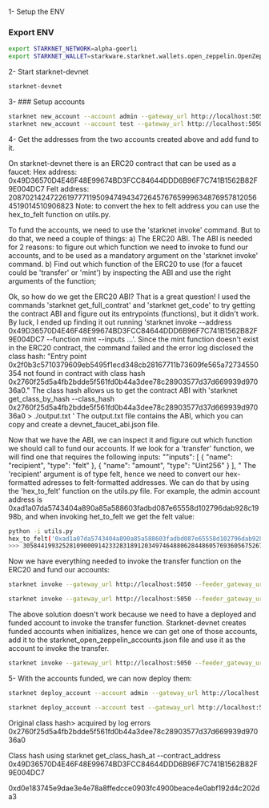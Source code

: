 1- Setup the ENV
### Export ENV
``` bash
export STARKNET_NETWORK=alpha-goerli
export STARKNET_WALLET=starkware.starknet.wallets.open_zeppelin.OpenZeppelinAccount
```
2- Start starknet-devnet
``` bash
starknet-devnet
```

<!-- starknet-devnet --seed 1933948612 --timeout 5000 -->

3- ### Setup accounts
```bash
starknet new_account --account admin --gateway_url http://localhost:5050 --feeder_gateway_url http://localhost:5050
starknet new_account --account test --gateway_url http://localhost:5050 --feeder_gateway_url http://localhost:5050
```

4- Get the addresses from the two accounts created above and add fund to it.

On starknet-devnet there is an ERC20 contract that can be used as a faucet:
Hex address: 0x49D36570D4E46F48E99674BD3FCC84644DDD6B96F7C741B1562B82F9E004DC7
Felt address: 2087021424722619777119509474943472645767659996348769578120564519014510906823
Note: to convert the hex to felt address you can use the hex_to_felt function on utils.py.

To fund the accounts, we need to use the 'starknet invoke' command. But to do that, we need a couple of things:
    a) The ERC20 ABI. The ABI is needed for 2 reasons: to figure out which function we need to invoke to fund our accounts, and to be used as a mandatory argument on the 'starknet invoke' command.
    b) Find out which function of the ERC20 to use (for a faucet could be 'transfer' or 'mint') by inspecting the ABI and use the right arguments of the function;
    
Ok, so how do we get the ERC20 ABI? That is a great question! 
I used the commands 'starknet get_full_contrat' and 'starknet get_code' to try getting the contract ABI and figure out its entrypoints (functions), but it didn't work. By luck, I ended up finding it out running 'starknet invoke --address 0x49D36570D4E46F48E99674BD3FCC84644DDD6B96F7C741B1562B82F9E004DC7 --function mint --inputs ...'.
Since the mint function doesn't exist in the ERC20 contract, the command failed and the error log disclosed the class hash: 
"Entry point 0x2f0b3c5710379609eb5495f1ecd348cb28167711b73609fe565a72734550354 not found in contract with class hash 0x2760f25d5a4fb2bdde5f561fd0b44a3dee78c28903577d37d669939d97036a0."
The class hash allows us to get the contract ABI with 'starknet get_class_by_hash --class_hash 0x2760f25d5a4fb2bdde5f561fd0b44a3dee78c28903577d37d669939d97036a0 > ./output.txt '
The output.txt file contains the ABI, which you can copy and create a devnet_faucet_abi.json file.

Now that we have the ABI, we can inspect it and figure out which function we should call to fund our accounts. If we look for a 'transfer' function, we will find one that requires the following inputs: 
    ""inputs": [
                {
                    "name": "recipient",
                    "type": "felt"
                },
                {
                    "name": "amount",
                    "type": "Uint256"
                }
            ],
    "
The 'recipient' argument is of type felt, hence we need to convert our hex-formatted adresses to felt-formatted addresses. We can do that by using the 'hex_to_felt' function on the utils.py file.
For example, the admin account address is 0xad1a07da5743404a890a85a588603fadbd087e65558d102796dab928c1998b, and when invoking het_to_felt we get the felt value:

``` bash
python -i utils.py
hex_to_felt('0xad1a07da5743404a890a85a588603fadbd087e65558d102796dab928c1998b')
>>> 305844199325281090009142332831891203497464880628448605769360567526746069387
```

Now we have everything needed to invoke the transfer function on the ERC20 and fund our accounts:

``` bash
starknet invoke --gateway_url http://localhost:5050 --feeder_gateway_url http://localhost:5050 --account 0x4fa3ee3ba28b989ccb06672b9f785fc4e432bba0a5813ebe4c71358ee0eecc6 --address 0x49D36570D4E46F48E99674BD3FCC84644DDD6B96F7C741B1562B82F9E004DC7 --abi ./devnet_faucet_abi.json --function transfer --inputs 1604567861735041507860684948580053764874385296358769332509196826907753658708 100000000000000 0

starknet invoke --gateway_url http://localhost:5050 --feeder_gateway_url http://localhost:5050 --address 0x49D36570D4E46F48E99674BD3FCC84644DDD6B96F7C741B1562B82F9E004DC7 --abi ./devnet_faucet_abi.json --function transfer --inputs 2525673291533918433689342096142189896551200429218990741949268828192389832830 100000000000000 0
```

The above solution doesn't work because we need to have a deployed and funded account to invoke the transfer function. Starknet-devnet creates funded accounts when initializes, hence we can get one of those accounts, add it to the starknet_open_zeppelin_accounts.json file and use it as the account to invoke the transfer.

``` bash
starknet invoke --gateway_url http://localhost:5050 --feeder_gateway_url http://localhost:5050 --account devnet --address 0x49D36570D4E46F48E99674BD3FCC84644DDD6B96F7C741B1562B82F9E004DC7 --abi ./devnet_faucet_abi.json --function transfer --inputs 1604567861735041507860684948580053764874385296358769332509196826907753658708 100000000000000000000 0
```

5- With the accounts funded, we can now deploy them:
``` bash
starknet deploy_account --account admin --gateway_url http://localhost:5050 --feeder_gateway_url http://localhost:5050

starknet deploy_account --account test --gateway_url http://localhost:5050 --feeder_gateway_url http://localhost:5050
```

Original class hash> acquired by log errors
0x2760f25d5a4fb2bdde5f561fd0b44a3dee78c28903577d37d669939d97036a0

Class hash using
starknet get_class_hash_at --contract_address 0x49D36570D4E46F48E99674BD3FCC84644DDD6B96F7C741B1562B82F9E004DC7

0xd0e183745e9dae3e4e78a8ffedcce0903fc4900beace4e0abf192d4c202da3